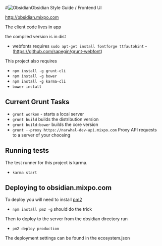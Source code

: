 #![Obsidian](http://obsidian.mixpo.com/images/obsidian-iconx32.png)Obsidian Style Guide / Frontend UI

http://obsidian.mixpo.com

The client code lives in app

the compiled version is in dist

* webfonts requires `sudo apt-get install fontforge ttfautohint` - (https://github.com/sapegin/grunt-webfont)

This project also requires

* `npm install -g grunt-cli`
* `npm install -g bower`
* `npm install -g karma-cli`
* `bower install`

## Current Grunt Tasks

* `grunt workon` - starts a local server
* `grunt build` builds the distribution version
* `grunt build:bower` builds the core version
* `grunt --proxy https://narwhal-dev-api.mixpo.com` Proxy API requests to a server of your choosing

## Running tests

The test runner for this project is karma.

* `karma start`

## Deploying to obsidian.mixpo.com

To deploy you will need to install [pm2](https://github.com/Unitech/pm2)

* `npm install pm2 -g` should do the trick

Then to deploy to the server from the obsidian directory run

* `pm2 deploy production`

The deployment settings can be found in the ecosystem.json
